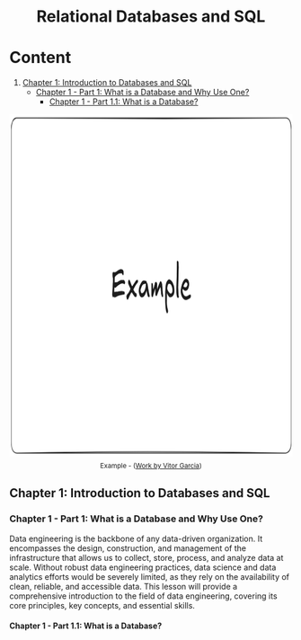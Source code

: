 <h1 align="center"> Relational Databases and SQL </h1>

# Content

1. [Chapter 1: Introduction to Databases and SQL](#chapter1)
    - [Chapter 1 - Part 1: What is a Database and Why Use One?](#chapter1part1)
      - [Chapter 1 - Part 1.1: What is a Database?](#chapter1part1.1)
  
<div align="center"><img src="img/example-w1054-h609.png" width=1054 height=609><br><sub>Example - (<a href='https://github.com/vitorstabile'>Work by Vitor Garcia</a>) </sub></div>
  
## <a name="chapter1"></a>Chapter 1: Introduction to Databases and SQL

### <a name="chapter1part1"></a>Chapter 1 - Part 1: What is a Database and Why Use One?

Data engineering is the backbone of any data-driven organization. 
It encompasses the design, construction, and management of the infrastructure that allows us to collect, store, process, and analyze data at scale. Without robust data engineering practices, data science and data analytics efforts would be severely limited, as they rely on the availability of clean, reliable, and accessible data. 
This lesson will provide a comprehensive introduction to the field of data engineering, covering its core principles, key concepts, and essential skills.

#### <a name="chapter1part1.1"></a>Chapter 1 - Part 1.1: What is a Database?
